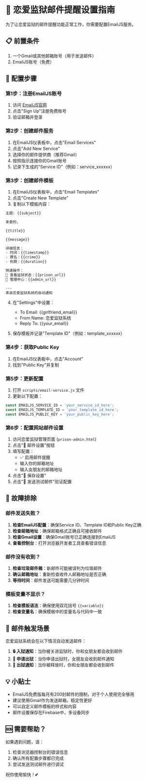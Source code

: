 # 📧 恋爱监狱邮件提醒设置指南

为了让恋爱监狱的邮件提醒功能正常工作，你需要配置EmailJS服务。

## 📋 前置条件

1. 一个Gmail或其他邮箱账号（用于发送邮件）
2. EmailJS账号（免费）

## 🚀 配置步骤

### 第1步：注册EmailJS账号

1. 访问 [EmailJS官网](https://www.emailjs.com/)
2. 点击"Sign Up"注册免费账号
3. 验证邮箱并登录

### 第2步：创建邮件服务

1. 在EmailJS仪表板中，点击"Email Services"
2. 点击"Add New Service"
3. 选择你的邮件提供商（推荐Gmail）
4. 按照指示连接你的Gmail账号
5. 记录下生成的"Service ID"（例如：service_xxxxxx）

### 第3步：创建邮件模板

1. 在EmailJS仪表板中，点击"Email Templates"
2. 点击"Create New Template"
3. 复制以下模板内容：

```html
主题: {{subject}}

亲爱的，

{{title}}

{{message}}

详细信息：
- 时间：{{timestamp}}
- 罪名：{{crime}}
- 刑期：{{duration}}

快速操作：
🏰 查看监狱状态：{{prison_url}}
👑 管理中心：{{admin_url}}

---
来自恋爱监狱系统的自动通知
```

4. 在"Settings"中设置：
   - To Email: {{girlfriend_email}}
   - From Name: 恋爱监狱系统
   - Reply To: {{your_email}}

5. 保存模板并记录"Template ID"（例如：template_xxxxxx）

### 第4步：获取Public Key

1. 在EmailJS仪表板中，点击"Account"
2. 找到"Public Key"并复制

### 第5步：更新配置

1. 打开 `scripts/email-service.js` 文件
2. 更新以下配置：

```javascript
const EMAILJS_SERVICE_ID = 'your_service_id_here';
const EMAILJS_TEMPLATE_ID = 'your_template_id_here';  
const EMAILJS_PUBLIC_KEY = 'your_public_key_here';
```

### 第6步：配置网站邮件设置

1. 访问恋爱监狱管理页面 (`prison-admin.html`)
2. 点击"📧 邮件设置"按钮
3. 填写配置：
   - ✅ 启用邮件提醒
   - 输入你的邮箱地址
   - 输入女朋友的邮箱地址
4. 点击"💾 保存设置"
5. 点击"🧪 发送测试邮件"验证配置

## 🔧 故障排除

### 邮件发送失败？

1. **检查EmailJS配置**：确保Service ID、Template ID和Public Key正确
2. **检查邮箱地址**：确保邮箱格式正确且可接收邮件
3. **检查Gmail设置**：确保Gmail账号已正确连接到EmailJS
4. **查看控制台**：打开浏览器开发者工具查看错误信息

### 邮件没有收到？

1. **检查垃圾邮件箱**：新邮件可能被误判为垃圾邮件
2. **确认邮箱地址**：重新检查收件人邮箱地址是否正确
3. **等待时间**：邮件发送可能需要几分钟时间

### 模板变量不显示？

1. **检查模板语法**：确保使用双花括号 `{{variable}}`
2. **检查变量名**：确保模板中的变量名与代码中一致

## 📝 邮件触发场景

恋爱监狱系统会在以下情况自动发送邮件：

1. **🔒 入狱通知**：当你被关进监狱时，你和女朋友都会收到邮件
2. **🙏 申请出狱**：当你申请出狱时，女朋友会收到邮件通知
3. **🎉 出狱通知**：当你被释放时，你和女朋友都会收到邮件

## 💡 小贴士

- EmailJS免费版每月有200封邮件的限制，对于个人使用完全够用
- 建议使用Gmail作为发送邮箱，稳定性更好
- 可以自定义邮件模板的样式和内容
- 邮件设置保存在Firebase中，多设备同步

## 🆘 需要帮助？

如果遇到问题，请：
1. 检查浏览器控制台的错误信息
2. 确认所有配置步骤都已完成
3. 尝试发送测试邮件进行调试

祝你使用愉快！💕 